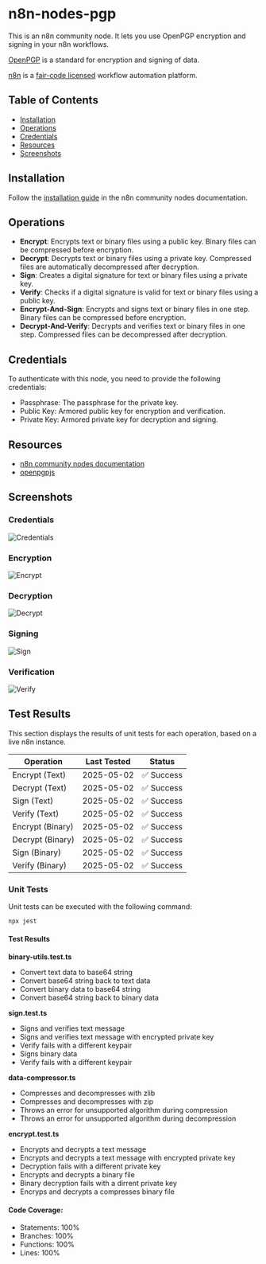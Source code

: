 # n8n-nodes-pgp

This is an n8n community node. It lets you use OpenPGP encryption and signing in your n8n workflows.

[OpenPGP](https://www.openpgp.org/) is a standard for encryption and signing of data.

[n8n](https://n8n.io/) is a [fair-code licensed](https://docs.n8n.io/reference/license/) workflow automation platform.

## Table of Contents
* [Installation](#installation)
* [Operations](#operations)
* [Credentials](#credentials)
* [Resources](#resources)
* [Screenshots](#screenshots)


## Installation

Follow the [installation guide](https://docs.n8n.io/integrations/community-nodes/installation/) in the n8n community nodes documentation.

## Operations

- **Encrypt**: Encrypts text or binary files using a public key. Binary files can be compressed before encryption.
- **Decrypt**: Decrypts text or binary files using a private key. Compressed files are automatically decompressed after decryption.
- **Sign**: Creates a digital signature for text or binary files using a private key.
- **Verify**: Checks if a digital signature is valid for text or binary files using a public key.
- **Encrypt-And-Sign**: Encrypts and signs text or binary files in one step. Binary files can be compressed before encryption.
- **Decrypt-And-Verify**: Decrypts and verifies text or binary files in one step. Compressed files can be decompressed after decryption.


## Credentials

To authenticate with this node, you need to provide the following credentials:
- Passphrase: The passphrase for the private key.
- Public Key: Armored public key for encryption and verification.
- Private Key: Armored private key for decryption and signing.

## Resources

- [n8n community nodes documentation](https://docs.n8n.io/integrations/community-nodes/)
- [openpgpjs](https://openpgpjs.org/)

## Screenshots

### Credentials
![Credentials](./docs/images/credentials.png)

### Encryption
![Encrypt](./docs/images/encrypt.png)

### Decryption
![Decrypt](./docs/images/decrypt.png)

### Signing
![Sign](./docs/images/sign.png)

### Verification
![Verify](./docs/images/verify.png)

## Test Results

This section displays the results of unit tests for each operation, based on a live n8n instance.

| Operation        | Last Tested                                           | Status                                                 |
|------------------|-------------------------------------------------------|--------------------------------------------------------|
| Encrypt (Text)   | <span id="test-encrypt-text-date">2025-05-02</span>   | <span id="test-encrypt-text-result">✅ Success</span>   |
| Decrypt (Text)   | <span id="test-decrypt-text-date">2025-05-02</span>   | <span id="test-decrypt-text-result">✅ Success</span>   |
| Sign (Text)      | <span id="test-sign-text-date">2025-05-02</span>      | <span id="test-sign-text-result">✅ Success</span>      |
| Verify (Text)    | <span id="test-verify-text-date">2025-05-02</span>    | <span id="test-verify-text-result">✅ Success</span>    |
| Encrypt (Binary) | <span id="test-encrypt-binary-date">2025-05-02</span> | <span id="test-encrypt-binary-result">✅ Success</span> |
| Decrypt (Binary) | <span id="test-decrypt-binary-date">2025-05-02</span> | <span id="test-decrypt-binary-result">✅ Success</span> |
| Sign (Binary)    | <span id="test-sign-binary-date">2025-05-02</span>    | <span id="test-sign-binary-result">✅ Success</span>    |
| Verify (Binary)  | <span id="test-verify-binary-date">2025-05-02</span>  | <span id="test-verify-binary-result">✅ Success</span>  |

### Unit Tests

Unit tests can be executed with the following command:

```bash
npx jest
```

#### Test Results

**binary-utils.test.ts**

* Convert text data to base64 string
* Convert base64 string back to text data
* Convert binary data to base64 string
* Convert base64 string back to binary data

**sign.test.ts**

* Signs and verifies text message
* Signs and verifies text message with encrypted private key
* Verify fails with a different keypair
* Signs binary data
* Verify fails with a different keypair

**data-compressor.ts**

* Compresses and decompresses with zlib
* Compresses and decompresses with zip
* Throws an error for unsupported algorithm during compression
* Throws an error for unsupported algorithm during decompression

**encrypt.test.ts**

* Encrypts and decrypts a text message
* Encrypts and decrypts a text message with encrypted private key
* Decryption fails with a different private key
* Encrypts and decrypts a binary file
* Binary decryption fails with a dirrent private key
* Encryps and decrypts a compresses binary file

#### Code Coverage:
* Statements: 100%
* Branches: 100%
* Functions: 100%
* Lines: 100%
